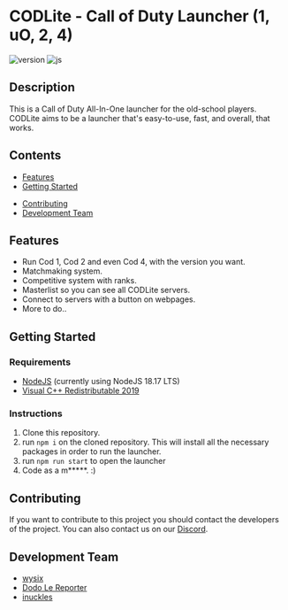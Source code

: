 # CODLite - Call of Duty Launcher (1, uO, 2, 4)

![version](https://img.shields.io/badge/version-0.0.1-blue.svg)
![js](https://img.shields.io/badge/language-JavaScript-yellow.svg)

## Description

This is a Call of Duty All-In-One launcher for the old-school players.
CODLite aims to be a launcher that's easy-to-use, fast, and overall, that works.


## Contents

- [Features](#Features)
- [Getting Started](#Getting-Started)
<!-- - [Recommended extensions/settings VS Code](#Recommended-extensions-settings-VS-Code) -->
- [Contributing](#Contributing)
- [Development Team](#Development-Team)

## Features
- Run Cod 1, Cod 2 and even Cod 4, with the version you want.
- Matchmaking system.
- Competitive system with ranks.
- Masterlist so you can see all CODLite servers.
- Connect to servers with a button on webpages.
- More to do..

## Getting Started

### Requirements

- [NodeJS](https://nodejs.org/en/download) (currently using NodeJS 18.17 LTS)
- [Visual C++ Redistributable 2019](https://aka.ms/vs/16/release/VC_redist.x64.exe)

### Instructions

1. Clone this repository.
2. run `npm i` on the cloned repository. This will install all the necessary packages in order to run the launcher.
3. run `npm run start` to open the launcher
4. Code as a m*****. :)

<!-- ## Recommended extensions settings VS Code -->
<!-- - [Lua by sumneko](https://marketplace.visualstudio.com/items?itemName=sumneko.lua) -->

## Contributing

If you want to contribute to this project you should contact the developers of the project.
You can also contact us on our [Discord](https://discord.gg/TfK8RPCuFN).

## Development Team

- [wysix](https://github.com/wysixontheflux)
- [Dodo Le Reporter](https://github.com/dodolereporter)
- [inuckles](https://github.com/bcortezf)
